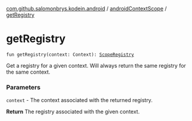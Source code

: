 [com.github.salomonbrys.kodein.android](../index.md) / [androidContextScope](index.md) / [getRegistry](.)

# getRegistry

`fun getRegistry(context: Context): `[`ScopeRegistry`](../../com.github.salomonbrys.kodein/-scope-registry/index.md)

Get a registry for a given context. Will always return the same registry for the same context.

### Parameters

`context` - The context associated with the returned registry.

**Return**
The registry associated with the given context.

